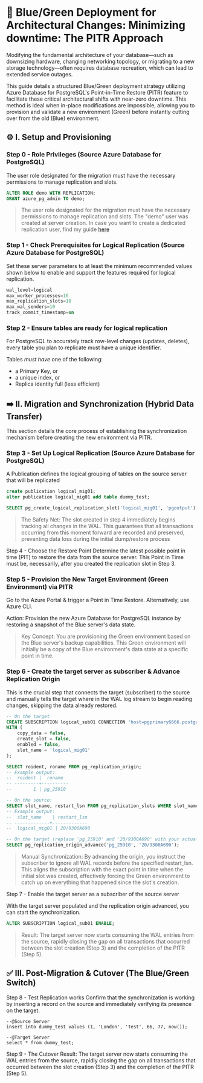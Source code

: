 # 🎨 Blue/Green Deployment for Architectural Changes: Minimizing downtime: The PITR Approach

Modifying the fundamental architecture of your database—such as downsizing hardware, changing networking topology, or migrating to a new storage technology—often requires database recreation, which can lead to extended service outages.

This guide details a structured Blue/Green deployment strategy utilizing Azure Database for PostgreSQL's Point-in-Time Restore (PITR) feature to facilitate these critical architectural shifts with near-zero downtime. 
This method is ideal when in-place modifications are impossible, allowing you to provision and validate a new environment (Green) before instantly cutting over from the old (Blue) environment.

## ⚙️ I. Setup and Provisioning 

### Step 0 - Role Privileges (Source Azure Database for PostgreSQL)

The user role designated for the migration must have the necessary permissions to manage replication and slots.
```sql
ALTER ROLE demo WITH REPLICATION;
GRANT azure_pg_admin TO demo;
```
> The user role designated for the migration must have the necessary permissions to manage replication and slots. The "demo" user was created at server creation. In case you want to create a dedicated replication user, find my guide [here](https://github.com/berenguel/bi-directional-replication-in-Flexible-Server/blob/main/configuring_replication_user.sql)

### Step 1 - Check Prerequisites for Logical Replication (Source Azure Database for PostgreSQL)
Set these server parameters to at least the minimum recommended values shown below to enable and support the features required for logical replication.

```sql
wal_level=logical
max_worker_processes=16
max_replication_slots=10
max_wal_senders=10
track_commit_timestamp=on
```

### Step 2 - Ensure tables are ready for logical replication

For PostgreSQL to accurately track row-level changes (updates, deletes), every table you plan to replicate must have a unique identifier.

Tables *must have* one of the following:
- a Primary Key, or
- a unique index, or
- Replica identity full (less efficient)

## ➡️ II. Migration and Synchronization (Hybrid Data Transfer)

This section details the core process of establishing the synchronization mechanism before creating the new environment via PITR.

### Step 3 - Set Up Logical Replication (Source Azure Database for PostgreSQL)

A Publication defines the logical grouping of tables on the source server that will be replicated

```sql
create publication logical_mig01;
alter publication logical_mig01 add table dummy_test;

SELECT pg_create_logical_replication_slot('logical_mig01', 'pgoutput');
```
> The Safety Net: The slot created in step 4 immediately begins tracking all changes in the WAL. This guarantees that all transactions occurring from this moment forward are recorded and preserved, preventing data loss during the initial dump/restore process

Step 4 - Choose the Restore Point
Determine the latest possible point in time (PIT) to restore the data from the source server. This Point in Time must be, necessarily, after you created the replication slot in Step 3.


### Step 5 - Provision the New Target Environment (Green Environment) via PITR

Go to the Azure Portal & trigger a Point in Time Restore. Alternatively, use Azure CLI.

Action: Provision the new Azure Database for PostgreSQL instance by restoring a snapshot of the Blue server's data state.

> Key Concept: You are provisioning the Green environment based on the Blue server's backup capabilities. This Green environment will initially be a copy of the Blue environment's data state at a specific point in time.

### Step 6 - Create the target server as subscriber & Advance Replication Origin

This is the crucial step that connects the target (subscriber) to the source and manually tells the target where in the WAL log stream to begin reading changes, skipping the data already restored.

```sql
-- On the target
CREATE SUBSCRIPTION logical_sub01 CONNECTION 'host=pgprimary6666.postgres.database.azure.com port=5432 dbname=postgres user=yyyy password=zzzzzzz' PUBLICATION logical_mig01
WITH (
	copy_data = false,
	create_slot = false,
	enabled = false,
	slot_name = 'logical_mig01'
);

SELECT roident, roname FROM pg_replication_origin;
-- Example output:
--  roident |  roname
-- ---------+----------
--        1 | pg_25910

-- On the source:
SELECT slot_name, restart_lsn FROM pg_replication_slots WHERE slot_name = 'logical_mig01';
-- Example output:
--  slot_name    | restart_lsn
-- -------------+-------------
--  logical_mig01 | 20/9300A690

-- On the target (replace 'pg_25910' and '20/9300A690' with your actual values):
SELECT pg_replication_origin_advance('pg_25910', '20/9300A690');
```

> Manual Synchronization: By advancing the origin, you instruct the subscriber to ignore all WAL records before the specified restart_lsn. This aligns the subscription with the exact point in time when the initial slot was created, effectively forcing the Green environment to catch up on everything that happened since the slot's creation.

Step 7 - Enable the target server as a subscriber of the source server

With the target server populated and the replication origin advanced, you can start the synchronization.

```sql
ALTER SUBSCRIPTION logical_sub01 ENABLE;
```
> Result: The target server now starts consuming the WAL entries from the source, rapidly closing the gap on all transactions that occurred between the slot creation (Step 3) and the completion of the PITR (Step 5).

## ✅ III. Post-Migration & Cutover (The Blue/Green Switch)

Step 8 - Test Replication works
Confirm that the synchronization is working by inserting a record on the source and immediately verifying its presence on the target.
```
--@Source Server
insert into dummy_test values (1, 'London', 'Test', 66, 77, now());
```
```
--@Target Server
select * from dummy_test;
```

Step 9 - The Cutover
Result: The target server now starts consuming the WAL entries from the source, rapidly closing the gap on all transactions that occurred between the slot creation (Step 3) and the completion of the PITR (Step 5).
